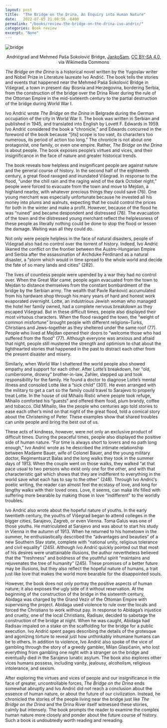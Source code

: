 ```yaml
---
layout: post
title:  "The Bridge on the Drina, An Enquiry into Human Nature"
date:   2022-07-05 21:08:56 -0400
permalink: "/books/review-the-bridge-on-the-drina-ivo-andric/"
categories: Book review
excerpt: "None"
---
```


![bridge](/assets/img/drina_bridge.jpg)
<p style="text-align: center">
Andrićgrad and Mehmed Paša Sokolović Bridge,
<a href="https://commons.wikimedia.org/wiki/File:%D0%92%D0%B8%D1%88%D0%B5%D0%B3%D1%80%D0%B0%D0%B4%D1%81%D0%BA%D0%B0_%D1%9B%D1%83%D0%BF%D1%80%D0%B8%D1%98%D0%B0_%D1%81%D0%B0_%D0%90%D0%BD%D0%B4%D1%80%D0%B8%D1%9B%D0%B3%D1%80%D0%B0%D0%B4%D0%BE%D0%BC_2.jpg">JankoSam</a>, <a href="https://creativecommons.org/licenses/by-sa/4.0">CC BY-SA 4.0</a>, via Wikimedia Commons </p>

*The Bridge on the Drina* is a historical novel written by the Yugoslav writer and Nobel Prize in Literature laureate Ivo Andrić. The book tells the stories and events that happened near the Mehmed Paša Sokolović Bridge in Višegrad, a town in present day Bosnia and Herzegovina, bordering Serbia, from the construction of the bridge over the Drina River during the rule of the Ottoman Empire in the mid-sixteenth century to the partial destruction of the bridge during World War I. 

Ivo Andrić wrote *The Bridge on the Drina* in Belgrade during the German occupation of the city in World War II. The book was written in Serbian and published in 1945, and translated into English by Lovett F. Edwards in 1959. Ivo Andrić considered the book a “chronicle,” and Edwards concurred in the foreword of the book because “[its] scope is too vast, its characters too numerous, its period of action too long.” The chronicle is not about one protagonist, one family, or even one empire. Rather, *The Bridge on the Drina* is about people. The book exposes people’s virtues and vices, and their insignificance in the face of nature and greater historical trends. 

The book reveals how helpless and insignificant people are against nature and the general course of history. In the second half of the eighteenth century, a great flood ravaged and inundated Višegrad. In response to the flood, “under the chill rain and the raging wind of the dark October night,” people were forced to evacuate from the town and move to Mejdan, a highland nearby, with whatever precious things they could save (76). One young merchant was especially unfortunate because he invested all his money into plums and walnuts, expecting that he could control the prices for both in the winter and make a profit. However, because of the flood he was “ruined” and became despondent and distressed (78). The evacuation of the town and the distressed young merchant reflect the helplessness of these people as literally nothing could be done to stop the flood or lessen the damage. Waiting was all they could do. 

Not only were people helpless in the face of natural disasters, people of Višegrad also had no control over the torrent of history. Indeed, Ivo Andrić likened the conflict on the frontier between the Austro-Hungarian Empire and Serbia after the assassination of Archduke Ferdinand as a natural disaster, a “storm which would in time spread to the whole world and decide the fate of so many lands and cities” (282). 

The lives of countless people were upended by a war they had no control over. When the Great War came, people again evacuated from the town to Mejdan to distance themselves from the constant bombardment of the bridge by the Serbian army. The wealth that Pavle Ranković accumulated from his hardware shop through his many years of hard and honest work evaporated overnight. Lotte, an industrious Jewish woman who managed the hotel her family owned, had a complete nervous breakdown as they escaped Višegrad. 
But in these difficult times, people also displayed their most virtuous characters. When the flood ravaged the town, the “weight of common misfortune” brought people with different religions–Turks, Christians and Jews–together as they sheltered under the same roof (77). People who lived at Mejdan opened their doors to “welcome those who had suffered from the flood” (77). Although everyone was anxious and afraid that night, people still mustered the strength and optimism to chat about the lighthearted stories that happened in the past to distract each other from the present disaster and misery.  

Similarly, when World War I shattered the world people also showed empathy and support for each other. After Lotte’s breakdown, her “old, cumbersome, drowsy” brother-in-law, Zahler, stepped up and took responsibility for the family. He found a doctor to diagnose Lotte’s mental illness and consoled Lotte like a “sick child” (301). He even arranged with the military to get a cart so the family could travel to Sarajevo to properly treat Lotte. In the house of old Mihailo Ristić where people took refuge, Mihailo comforted his “guests” and offered them food, plum brandy, coffee and tobacco. Old Mihailo, like the people who centuries ago told stories to ease each other’s mind on that night of the great flood, told a comical story about the Christening of Peter. These examples show that shared troubles can unite people and bring the best out of us.

These acts of kindness, however, were not only an exclusive product of difficult times. During the peaceful times, people also displayed the positive side of human nature. “For time is always short to lovers and no path long enough,” Ivo Andrić wrote as he described the intimate relationship between Madame Bauer, wife of Colonel Bauer, and the young military doctor, Regimentsarzt Balas and the long walks they took in the summer days of 1913. When the couple went on those walks, they walked “at that pace usual to two persons who exist only one for the other, and with that characteristic gait which shows that they are indifferent to everything in the world save what each has to say to the other” (248). Through Ivo Andrić’s poetic writing, the reader can almost feel the ecstasy of love, and long for lengthy walks with their loved ones. Love, it seems, can make life filled with suffering more bearable by making those in love “indifferent” to the worldly troubles. 

Ivo Andrić also wrote about the hopeful nature of youths. In the early twentieth century, the youths of Višegrad began to attend colleges in the bigger cities, Sarajevo, Zagreb, or even Vienna. Toma Galus was one of those youths. He matriculated at Sarajevo and was about to start his study in Vienna in the autumn of 1913. When he returned to his hometown in the summer, he enthusiastically described the “advantages and beauties” of a new Southern Slav state, complete with “national unity, religious tolerance and civil equality” (245). Although Ivo Andrić quickly pointed out that most of his desires were unattainable illusions, the author nevertheless believed that the “freshness” and boldness of the youthful spirit “maintains and rejuvenates the tree of humanity” (245). These promises of a better future may be illusions, but they also reflect the hopeful nature of humans, a trait just like love that makes the world more bearable for the disappointed souls. 

However, the book does not only portray the positive aspects of human nature; it also exposes the ugly side of it without reservation. At the beginning of the construction of the bridge in the sixteenth century, Abidaga was charged by the Grand Vezir of the Ottoman Empire with supervising the project. Abidaga used violence to rule over the locals and forced the Christians to work without pay. In response to Abidaga’s injustice and cruelty, one of the local Christians, Radisav, decided to sabotage the construction of the bridge at night. When he was caught, Abidaga had Radisav impaled on a stake on the scaffolding for the bridge for a public execution. Ivo Andrić spent pages describing the details of the grotesque and agonizing torture to reveal just how unthinkably inhumane humans can be to others. In addition to violence, Ivo Andrić also spoke of the vice of gambling through the story of a greedy gambler, Milan Glasičanin, who lost everything from gambling one night with a stranger on the bridge and eventually died in the Sarajevo lunatic asylum. The book also explores other vices humans possess, including vanity, jealousy, alcoholism, religious intolerance, and sexism. 

After exploring the virtues and vices of people and our insignificance in the face of greater, uncontrollable forces, *The Bridge on the Drina* ends somewhat abruptly and Ivo Andrić did not reach a conclusion about the essence of human nature, or about the future of our civilization. Instead, he chronicled the stories of the people living near the bridge just like *The Bridge on the Drina* and the Drina River itself witnessed these stories, calmly but intensely. The book prompts the reader to examine the complex human nature more closely and ponder about the future course of history. Such a book is undoubtedly worth reading and rereading.  